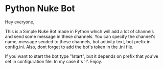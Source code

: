 # Python Nuke Bot
Hey everyone,

This is a Simple Nuke Bot made in Python which will add a lot of channels and send some message in these channels.
You can specify the channel's name, message sended to these channels, bot activity text, bot prefix in config.ini.
Also, dont forget to add the bot's token in the .ini file.

If you want to start the bot type "!start", but it depends on prefix that you've set in configuration file. In my case it's '!'.
Enjoy.
